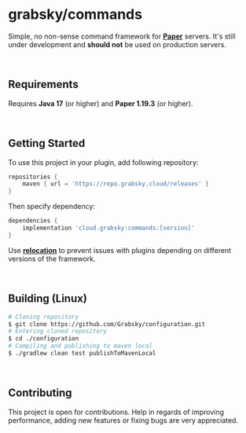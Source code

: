 # grabsky/commands
Simple, no non-sense command framework for **[Paper](https://github.com/PaperMC/Paper)** servers. It's still under development and **should not** be used on production servers.

<br />

## Requirements
Requires **Java 17** (or higher) and **Paper 1.19.3** (or higher).

<br />

## Getting Started
To use this project in your plugin, add following repository:
```groovy
repositories {
    maven { url = 'https://repo.grabsky.cloud/releases' }
}
```
Then specify dependency:
```groovy
dependencies {
    implementation 'cloud.grabsky:commands:[version]'
}
```
Use **[relocation](https://imperceptiblethoughts.com/shadow/configuration/relocation/)** to prevent issues with plugins depending on different versions of the framework.

<br />

## Building (Linux)
```bash
# Cloning repository
$ git clone https://github.com/Grabsky/configuration.git
# Entering cloned repository
$ cd ./configuration
# Compiling and publishing to maven local
$ ./gradlew clean test publishToMavenLocal
```

<br />

## Contributing
This project is open for contributions. Help in regards of improving performance, adding new features or fixing bugs are very appreciated.